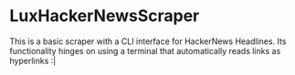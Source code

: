 # LuxHackerNewsScraper

This is a basic scraper with a CLI interface for HackerNews Headlines. Its functionality hinges on using a terminal that
automatically reads links as hyperlinks :|

